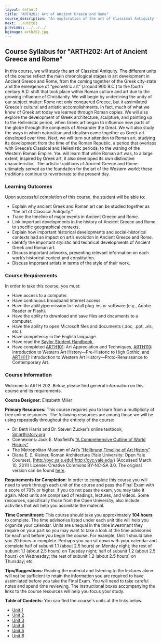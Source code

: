 ```yaml
---
layout: default
title: "ARTH202: Art of Ancient Greece and Rome"
course_description: "An exploration of the art of Classical Antiquity from the emergence of the Greek city-state to the expansion of Christianity in fourth-century Rome."
next: ../Unit01
previous: ../../../
bgimage: arth202.jpg
---
```

Course Syllabus for "ARTH202: Art of Ancient Greece and Rome"
-------------------------------------------------------------

In this course, we will study the art of Classical Antiquity. The
different units of the course reflect the main chronological stages in
art development in Ancient Greece and Rome, from the coming together of
the Greek city-state and the emergence of “geometric art” (around 900
B.C.) to the fourth century A.D. shift that took place within Roman
culture and art due to the growing influence of Christianity. We will
begin by underlining the unity of our subject matter: Rome not only
conquered Greece, but it assimilated Greece’s cultural and artistic
accomplishments. In fact, much of what we know of Greek art today we
learned through Roman copies. We will also explore the development of
Greek architecture, sculpture, and painting up to the Hellenistic
period, when Greek art began to influence new parts of the globe through
the conquests of Alexander the Great. We will also study the ways in
which naturalism and idealism came together as Greek art developed over
time. Next, we will turn our attention to Roman art, studying its
development from the time of the Roman Republic, a period that overlaps
with Greece’s Classical and Hellenistic periods, to the waning of the
Western Roman Empire. You will learn that while Roman art was, to a
large extent, inspired by Greek art, it also developed its own
distinctive characteristics. The artistic traditions of Ancient Greece
and Rome ultimately served as the foundation for the art of the Western
world; these traditions continue to reverberate to the present day.

### Learning Outcomes

Upon successful completion of this course, the student will be able
to:  
   

-   Explain why ancient Greek and Roman art can be studied together as
    “the art of Classical Antiquity.”
-   Trace the timeline of major events in Ancient Greece and Rome.
-   Link important developments in the history of Ancient Greece and
    Rome to specific geographical contexts.
-   Explain how important historical developments and social-historical
    contexts had an impact on art’s evolution in Ancient Greece and
    Rome.
-   Identify the important stylistic and technical developments of
    Ancient Greek and Roman art.
-   Discuss important artworks, presenting relevant information on each
    work’s historical context and constitution.
-   Discuss important artists in terms of the style of their work.

### Course Requirements

In order to take this course, you must:  
   
-  Have access to a computer.  
-  Have continuous broadband Internet access.  
-  Have the ability/permission to install plug-ins or software (e.g.,
Adobe Reader or Flash).  
-  Have the ability to download and save files and documents to a
computer.
-  Have the ability to open Microsoft files and documents (.doc, .ppt,
.xls, etc.).
-  Have competency in the English language.
-  Have read the [Saylor Student
Handbook.](http://www.saylor.org/site/wp-content/uploads/2012/05/Saylor-StudentHandbook.pdf)
-  Have completed [ARTH101](http://www.saylor.org/courses/arth101/): Art
Appreciation and Techniques, [ARTH110](http://www.saylor.org/arth110):
Introduction to Western Art History—Pre-Historic to High Gothic, and
[ARTH111](http://www.saylor.org/courses/arth111/): Introduction to
Western Art History—Proto-Renaissance to Contemporary Art.

### Course Information

Welcome to ARTH 202. Below, please find general information on this
course and its requirements.

**Course Designer:** Elisabeth Miller

**Primary Resources:** This course requires you to learn from a
multiplicity of free online resources. The following resources are among
those we will be using repeatedly throughout the entirety of the course:

-   Dr. Beth Harris and Dr. Steven Zucker’s online textbook,
    [Smarthistory.org](http://smarthistory.org/)
-   Connexions: Jack E. Maxfield’s [“A Comprehensive Outline of World
    History”](http://cnx.org/content/col10595/latest/)
-   The Metropolitan Museum of Art’s [“Heilbrunn Timeline of Art
    History”](http://www.metmuseum.org/toah/hd/itar/hd_itar.htm)
-   Diana E. E. Kleiner, Roman Architecture (Yale University: Open Yale
    Courses), [http://oyc.yale.edu](http://oyc.yale.edu/) (Accessed
    March 10, 2011) License: Creative Commons BY-NC-SA 3.0. The original
    version can be found
    [here](http://oyc.yale.edu/history-of-art/roman-architecture/).

**Requirements for Completion**: In order to complete this course you
will need to work through each unit of the course and pass the Final
Exam with a score of 70% or higher. If you do not pass the exam, you may
take it again. Most units are comprised of readings, lectures, and
videos. Some resources, specifically those from the Open University,
also include activities that will help you assimilate the material.

**Time Commitment:** This course should take you approximately **104
hours** to complete. The time advisories listed under each unit title
will help you organize your calendar. Units are unequal in the time
investment they require on your part so you may want to take a look at
the time advisories for each unit before you begin the course. For
example, Unit 1 should take you 20 hours to complete. Perhaps you can
sit down with your calendar and complete half of subunit 1.1 (about 2.5
hours) on Monday night; the rest of subunit 1.1 (about 2.5 hours) on
Tuesday night; half of subunit 1.2 (about 2.5 hours) on Wednesday; the
rest of subunit 1.2 (about 2.5 hours) on Thursday; etc.

**Tips/Suggestions:** Reading the material and listening to the lectures
alone will not be sufficient to retain the information you are required
to have assimilated before you take the Final Exam. You will need to
take careful notes and spend time reviewing. The instructional boxes
accompanying the links to the course resources will help you focus your
study.

**Table of Contents:** You can find the course's units at the links below.

- [Unit 1](https://legacy.saylor.org/arth202/Unit01/)
- [Unit 2](https://legacy.saylor.org/arth202/Unit02/)
- [Unit 3](https://legacy.saylor.org/arth202/Unit03/)
- [Unit 4](https://legacy.saylor.org/arth202/Unit04/)
- [Unit 5](https://legacy.saylor.org/arth202/Unit05/)
- [Unit 6](https://legacy.saylor.org/arth202/Unit06/)
